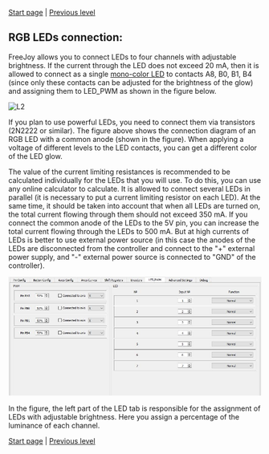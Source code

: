 

[Start page](../README.md) | [Previous level](LED-connection.md)

## RGB LEDs connection:

FreeJoy allows you to connect LEDs to four channels with adjustable brightness. If the current through the LED does not exceed 20 mA, then it is allowed to connect as a single [mono-color LED](Mono-LED-configuration.md) to contacts A8, B0, B1, B4 (since only these contacts can be adjusted for the brightness of the glow) and assigning them to LED_PWM as shown in the figure below.

![L2](../images/L2.jpg)

If you plan to use powerful LEDs, you need to connect them via transistors (2N2222 or similar). The figure above shows the connection diagram of an RGB LED with a common anode (shown in the figure). When applying a voltage of different levels to the LED contacts, you can get a different color of the LED glow.

The value of the current limiting resistances is recommended to be calculated individually for the LEDs that you will use. To do this, you can use any online calculator to calculate. It is allowed to connect several LEDs in parallel (it is necessary to put a current limiting resistor on each LED). At the same time, it should be taken into account that when all LEDs are turned on, the total current flowing through them should not exceed 350 mA. If you connect the common anode of the LEDs to the 5V pin, you can increase the total current flowing through the LEDs to 500 mA. But at high currents of LEDs is better to use external power source (in this case the anodes of the LEDs are disconnected from the controller and connect to the "+" external power supply, and "-" external power source is connected to "GND" of the controller).

![L2](../images/L3.jpg)

In the figure, the left part of the LED tab is responsible for the assignment of LEDs with adjustable brightness. Here you assign a percentage of the luminance of each channel.

[Start page](../README.md) | [Previous level](LED-connection.md)

